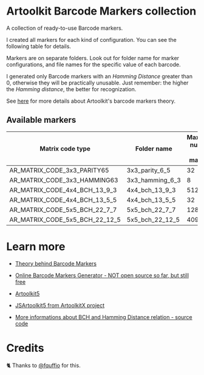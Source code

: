# Artoolkit Barcode Markers collection

A collection of ready-to-use Barcode markers.

I created all markers for each kind of configuration.
You can see the following table for details.

Markers are on separate folders. Look out for folder name for marker configurations, and file names for the specific value of each barcode.

I generated only Barcode markers with an *Hamming Distance* greater than 0, otherwise they will be practically unusable.
Just remember: the higher the *Hamming distance*, the better for recognization.

See [here](https://github.com/artoolkit/artoolkit-docs/blob/master/3_Marker_Training/marker_barcode.md) for more details about Artoolkit's barcode markers theory.

## Available markers

| Matrix code type                     | Folder name                 | Maximum number of markers  | Hamming distance |
| ------------------------------------ | --------------------------  | -------------------------- | ---------------- |
| AR\_MATRIX\_CODE\_3x3\_PARITY65      |  3x3_parity_6_5                           | 32                         | 1                |
| AR\_MATRIX\_CODE\_3x3\_HAMMING63     |  3x3_hamming_6_3                         | 8                          | 3                |
| AR\_MATRIX\_CODE\_4x4\_BCH\_13\_9\_3 |  4x4_bch_13_9_3              | 512                        | 3                |
| AR\_MATRIX\_CODE\_4x4\_BCH\_13\_5\_5 |  4x4_bch_13_5_5             | 32                         | 5                |
| AR\_MATRIX\_CODE\_5x5\_BCH\_22\_7\_7 |  5x5_bch_22_7_7              | 128                        | 7
| AR\_MATRIX\_CODE\_5x5\_BCH\_22\_12\_5 | 5x5_bch_22_12_5               | 4096                       | 5

# Learn more

* [Theory behind Barcode Markers](https://github.com/artoolkit/artoolkit-docs/blob/master/3_Marker_Training/marker_barcode.md)

* [Online Barcode Markers Generator - NOT open source so far, but still free](http://au.gmented.com/app/marker/marker.php)

* [Artoolkit5](https://github.com/artoolkit/artoolkit5)

* [JSArtoolkit5 from ArtoolkitX project](https://github.com/artoolkitx/jsartoolkit5)

* [More informations about BCH and Hamming Distance relation - source code](https://gitlab.ida.liu.se/minnesmark/Minnesmark/blob/899a04de679477b59acbc0fbb114497229b9e05f/Minnesmark/ARToolKit/include/AR/ar.h)

# Credits

🐈 Thanks to [@fquffio](https://github.com/fquffio) for this.
